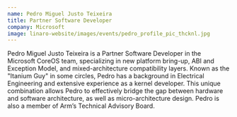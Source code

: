 ```yaml
---
name: Pedro Miguel Justo Teixeira
title: Partner Software Developer
company: Microsoft
image: linaro-website/images/events/pedro_profile_pic_thcknl.jpg
---
```


Pedro Miguel Justo Teixeira is a Partner Software Developer in the Microsoft CoreOS team, specializing in new platform bring-up, ABI and Exception Model, and mixed-architecture compatibility layers. Known as the "Itanium Guy" in some circles, Pedro has a background in Electrical Engineering and extensive experience as a kernel developer. This unique combination allows Pedro to effectively bridge the gap between hardware and software architecture, as well as micro-architecture design. Pedro is also a member of Arm’s Technical Advisory Board.

